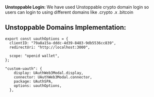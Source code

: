 **Unstoppable Login:** We have used Unstoppable crypto domain login so users can login to using different domains like .crypto .x .bitcoin

## Unstoppable Domains Implementation: 

```
export const uauthOptions = {
  clientID: "79a8a15a-dddc-4d39-8483-9db5536cc839",
  redirectUri: "http://localhost:3000",

  scope: "openid wallet",
};

"custom-uauth": {
    display: UAuthWeb3Modal.display,
    connector: UAuthWeb3Modal.connector,
    package: UAuthSPA,
    options: uauthOptions,
  },

```
